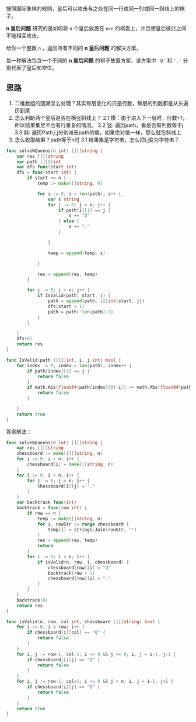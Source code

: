 按照国际象棋的规则，皇后可以攻击与之处在同一行或同一列或同一斜线上的棋子。

**n 皇后问题** 研究的是如何将 `n` 个皇后放置在 `n×n` 的棋盘上，并且使皇后彼此之间不能相互攻击。

给你一个整数 `n` ，返回所有不同的 **n 皇后问题** 的解决方案。

每一种解法包含一个不同的 **n 皇后问题** 的棋子放置方案，该方案中 `'Q'` 和 `'.'` 分别代表了皇后和空位。

## 思路
1. 二维数组的回溯怎么处理？其实每层变化的只是行数，每层的列数都是从头遍历到尾
2. 怎么判断两个皇后是否在横竖斜线上？
	2.1 横：由于进入下一层时，行数+1，所以结果集里不会有行重复的情况。
	2.2 竖:  遍历path，看是否有列数等于j
	3.3 斜: 遍历Path,i,j分别减去path的值，如果绝对值一样，那么就在斜线上
3. 怎么收取结果？path等于n时
	3.1 结果集是字符串，怎么把i,j变为字符串？

```go
func solveNQueens(n int) [][]string {
	var res [][]string
	var path [][2]int
	var dfs func(start int)
	dfs = func(start int) {
		if start == n {
			temp := make([]string, 0)

			for i := 0; i < len(path); i++ {
				var s string
				for j := 0; j < n; j++ {
					if path[i][1] == j {
						s += "Q"
					} else {
						s += "."
					}

				}

				temp = append(temp, s)

			}

			res = append(res, temp)
		}

		for j := 0; j < n; j++ {
			if IsValid(path, start, j) {
				path = append(path, [2]int{start, j})
				dfs(start + 1)
				path = path[:len(path)-1]
			}
		}

	}
	dfs(0)
	return res
}

func IsValid(path [][2]int, i, j int) bool {
	for index := 0; index < len(path); index++ {
		if path[index][1] == j {
			return false
		}
		if math.Abs(float64(path[index][0]-i)) == math.Abs(float64(path[index][1]-j)) {
			return false
		}

	}
	return true
}
```


答案解法：
``` go
func solveNQueens(n int) [][]string {
    var res [][]string
	chessboard := make([][]string, n)
	for i := 0; i < n; i++ {
		chessboard[i] = make([]string, n)
	}
	for i := 0; i < n; i++ {
		for j := 0; j < n; j++ {
			chessboard[i][j] = "."
		}
	}
	var backtrack func(int)
	backtrack = func(row int) {
		if row == n {
			temp := make([]string, n)
			for i, rowStr := range chessboard {
				temp[i] = strings.Join(rowStr, "")
			}
			res = append(res, temp)
			return
		}
		for i := 0; i < n; i++ {
			if isValid(n, row, i, chessboard) {
				chessboard[row][i] = "Q"
				backtrack(row + 1)
				chessboard[row][i] = "."
			}
		}
	}
	backtrack(0)
	return res
}

func isValid(n, row, col int, chessboard [][]string) bool {
	for i := 0; i < row; i++ {
		if chessboard[i][col] == "Q" {
			return false
		}
	}
	for i, j := row-1, col-1; i >= 0 && j >= 0; i, j = i-1, j-1 {
		if chessboard[i][j] == "Q" {
			return false
		}
	}
	for i, j := row-1, col+1; i >= 0 && j < n; i, j = i-1, j+1 {
		if chessboard[i][j] == "Q" {
			return false
		}
	}
	return true
}
```